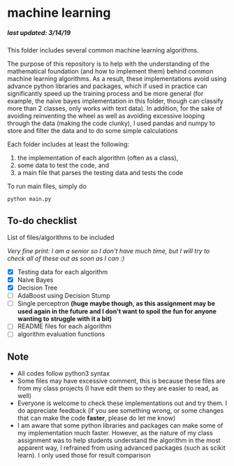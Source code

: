 # machine learning
##### last updated: 3/14/19

This folder includes several common machine learning algorithms.

The purpose of this repository is to help with the understanding of the mathematical foundation (and how to implement them) behind common machine learning algorithms.  As a result, these implementations avoid using advance python libraries and packages, which if used in practice can significantly speed up the training process and be more general (for example, the naive bayes implementation in this folder, though can classify more than 2 classes, only works with text data).  In addition, for the sake of avoiding reinventing the wheel as well as avoiding excessive looping through the data (making the code clunky), I used pandas and numpy to store and filter the data and to do some simple calculations

Each folder includes at least the following:
1. the implementation of each algorithm (often as a class), 
2. some data to test the code, and 
3. a main file that parses the testing data and tests the code

To run main files, simply do 
```
python main.py
```

## To-do checklist
List of files/algorithms to be included

*Very fine print: I am a senior so I don't have much time, but I will try to check all of these out as soon as I can :)*
- [x] Testing data for each algorithm
- [x] Naive Bayes
- [x] Decision Tree
- [ ] AdaBoost using Decision Stump
- [ ] Single perceptron **(huge maybe though, as this assignment may be used again in the future and I don't want to spoil the fun for anyone wanting to struggle with it a bit)**
- [ ] README files for each algorithm
- [ ] algorithm evaluation functions

## Note
- All codes follow python3 syntax
- Some files may have excessive comment, this is because these files are from my class projects (I have edit them so they are easier to read, as well)
- Everyone is welcome to check these implementations out and try them.  I do appreciate feedback (if you see something wrong, or some changes that can make the code **faster**, please do let me know)
- I am aware that some python libraries and packages can make some of my implementation much faster.  However, as the nature of my class assignment was to help students understand the algorithm in the most apparent way, I refrained from using advanced packages (such as scikit learn).  I only used those for result comparison
